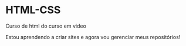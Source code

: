 # HTML-CSS
 Curso de html do curso em video

 Estou aprendendo a criar sites e agora vou gerenciar meus repositórios!
